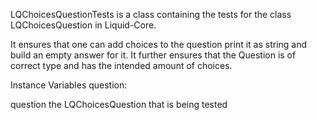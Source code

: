 LQChoicesQuestionTests is a class containing the tests for the class LQChoicesQuestion in Liquid-Core.

It ensures that one can add choices to the question print it as string and build an empty answer for it.
It further ensures that the Question is of correct type and has the intended amount of choices.

Instance Variables
	question:		<LQChoicesQuestion>
			
question
	the LQChoicesQuestion that is being tested